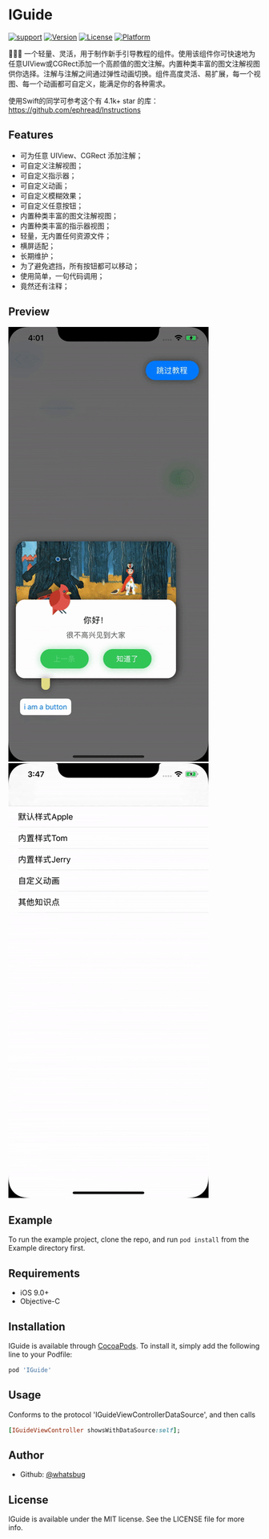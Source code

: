 # IGuide

[![support](https://img.shields.io/badge/support-ios%209.0+-orange.svg)](#)
[![Version](https://img.shields.io/cocoapods/v/IGuide.svg?style=flat)](https://cocoapods.org/pods/IGuide)
[![License](https://img.shields.io/cocoapods/l/IGuide.svg?style=flat)](https://cocoapods.org/pods/IGuide)
[![Platform](https://img.shields.io/cocoapods/p/IGuide.svg?style=flat)](https://cocoapods.org/pods/IGuide)

🎃🎃🎃 一个轻量、灵活，用于制作新手引导教程的组件。使用该组件你可快速地为任意UIView或CGRect添加一个高颜值的图文注解。内置种类丰富的图文注解视图供你选择。注解与注解之间通过弹性动画切换。组件高度灵活、易扩展，每一个视图、每一个动画都可自定义，能满足你的各种需求。

使用Swift的同学可参考这个有 4.1k+ star 的库：https://github.com/ephread/Instructions

## Features

* 可为任意 UIView、CGRect 添加注解；
* 可自定义注解视图；
* 可自定义指示器；
* 可自定义动画；
* 可自定义模糊效果；
* 可自定义任意按钮；
* 内置种类丰富的图文注解视图；
* 内置种类丰富的指示器视图；
* 轻量，无内置任何资源文件；
* 横屏适配；
* 长期维护；
* 为了避免遮挡，所有按钮都可以移动；
* 使用简单，一句代码调用；
* 竟然还有注释；

## Preview

![preview](/preview.gif)![preview](/preview2.gif)

## Example

To run the example project, clone the repo, and run `pod install` from the Example directory first.

## Requirements

- iOS 9.0+
- Objective-C

## Installation

IGuide is available through [CocoaPods](https://cocoapods.org). To install
it, simply add the following line to your Podfile:

```ruby
pod 'IGuide'
```

## Usage

Conforms to the protocol 'IGuideViewControllerDataSource', and then calls

```ruby
[IGuideViewController showsWithDataSource:self];
```

## Author

* Github: [@whatsbug](https://github.com/whatsbug)

## License

IGuide is available under the MIT license. See the LICENSE file for more info.
